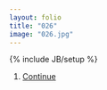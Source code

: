 ```yaml
---
layout: folio
title: "026"
image: "026.jpg"
---
```

{% include JB/setup %}

<div class="copy">
</div>

<div class="choice">
	<ol>
		<li><a href="027.html">Continue</a></li>
	</ol>
</div>